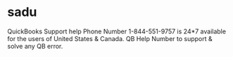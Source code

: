 # sadu
QuickBooks Support help Phone Number 1-844-551-9757 is 24*7 available for the users of United States &amp; Canada. QB Help Number to support &amp; solve any QB error.

